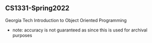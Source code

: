 ## CS1331-Spring2022
Georgia Tech
Introduction to Object Oriented Programming
- note: accuracy is not guaranteed as since this is used for archival purposes
